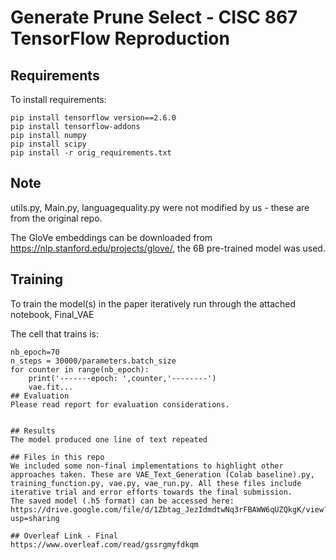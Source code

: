 # Generate Prune Select - CISC 867 TensorFlow Reproduction

## Requirements
To install requirements:
```setup
pip install tensorflow version==2.6.0
pip install tensorflow-addons
pip install numpy
pip install scipy
pip install -r orig_requirements.txt
```
## Note
utils.py, Main.py, languagequality.py were not modified by us - these are from the original repo.

The GloVe embeddings can be downloaded from https://nlp.stanford.edu/projects/glove/, the 6B pre-trained model was used.
## Training
To train the model(s) in the paper iteratively run through the attached notebook, Final_VAE

The cell that trains is:
```
nb_epoch=70
n_steps = 30000/parameters.batch_size 
for counter in range(nb_epoch):
    print('-------epoch: ',counter,'--------')
    vae.fit...
## Evaluation
Please read report for evaluation considerations.


## Results
The model produced one line of text repeated

## Files in this repo
We included some non-final implementations to highlight other approaches taken. These are VAE_Text_Generation (Colab baseline).py, training_function.py, vae.py, vae_run.py. All these files include iterative trial and error efforts towards the final submission. 
The saved model (.h5 format) can be accessed here: https://drive.google.com/file/d/1Zbtag_JezIdmdtwNq3rFBAWW6qUZQkgK/view?usp=sharing

## Overleaf Link - Final
https://www.overleaf.com/read/gssrgmyfdkqm
